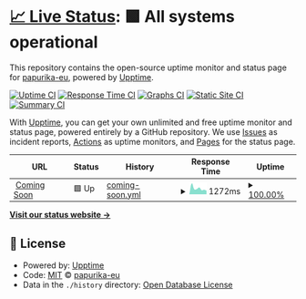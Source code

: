 # [📈 Live Status](https://status.pawa.shop): <!--live status--> **🟩 All systems operational**

This repository contains the open-source uptime monitor and status page for [papurika-eu](https://status.pawa.shop), powered by [Upptime](https://github.com/upptime/upptime).

[![Uptime CI](https://github.com/papurika-eu/uptime-pawa/workflows/Uptime%20CI/badge.svg)](https://github.com/papurika-eu/uptime-pawa/actions?query=workflow%3A%22Uptime+CI%22)
[![Response Time CI](https://github.com/papurika-eu/uptime-pawa/workflows/Response%20Time%20CI/badge.svg)](https://github.com/papurika-eu/uptime-pawa/actions?query=workflow%3A%22Response+Time+CI%22)
[![Graphs CI](https://github.com/papurika-eu/uptime-pawa/workflows/Graphs%20CI/badge.svg)](https://github.com/papurika-eu/uptime-pawa/actions?query=workflow%3A%22Graphs+CI%22)
[![Static Site CI](https://github.com/papurika-eu/uptime-pawa/workflows/Static%20Site%20CI/badge.svg)](https://github.com/papurika-eu/uptime-pawa/actions?query=workflow%3A%22Static+Site+CI%22)
[![Summary CI](https://github.com/papurika-eu/uptime-pawa/workflows/Summary%20CI/badge.svg)](https://github.com/papurika-eu/uptime-pawa/actions?query=workflow%3A%22Summary+CI%22)

With [Upptime](https://upptime.js.org), you can get your own unlimited and free uptime monitor and status page, powered entirely by a GitHub repository. We use [Issues](https://github.com/papurika-eu/uptime-pawa/issues) as incident reports, [Actions](https://github.com/papurika-eu/uptime-pawa/actions) as uptime monitors, and [Pages](https://status.pawa.shop) for the status page.

<!--start: status pages-->
<!-- This summary is generated by Upptime (https://github.com/upptime/upptime) -->
<!-- Do not edit this manually, your changes will be overwritten -->
<!-- prettier-ignore -->
| URL | Status | History | Response Time | Uptime |
| --- | ------ | ------- | ------------- | ------ |
| <img alt="" src="https://icons.duckduckgo.com/ip3/pawa.shop.ico" height="13"> [Coming Soon](https://pawa.shop) | 🟩 Up | [coming-soon.yml](https://github.com/papurika-eu/uptime-pawa/commits/HEAD/history/coming-soon.yml) | <details><summary><img alt="Response time graph" src="./graphs/coming-soon/response-time-week.png" height="20"> 1272ms</summary><br><a href="https://pawa.status.papurika.eu/history/coming-soon"><img alt="Response time 958" src="https://img.shields.io/endpoint?url=https%3A%2F%2Fraw.githubusercontent.com%2Fpapurika-eu%2Fuptime-pawa%2FHEAD%2Fapi%2Fcoming-soon%2Fresponse-time.json"></a><br><a href="https://pawa.status.papurika.eu/history/coming-soon"><img alt="24-hour response time 1454" src="https://img.shields.io/endpoint?url=https%3A%2F%2Fraw.githubusercontent.com%2Fpapurika-eu%2Fuptime-pawa%2FHEAD%2Fapi%2Fcoming-soon%2Fresponse-time-day.json"></a><br><a href="https://pawa.status.papurika.eu/history/coming-soon"><img alt="7-day response time 1272" src="https://img.shields.io/endpoint?url=https%3A%2F%2Fraw.githubusercontent.com%2Fpapurika-eu%2Fuptime-pawa%2FHEAD%2Fapi%2Fcoming-soon%2Fresponse-time-week.json"></a><br><a href="https://pawa.status.papurika.eu/history/coming-soon"><img alt="30-day response time 1251" src="https://img.shields.io/endpoint?url=https%3A%2F%2Fraw.githubusercontent.com%2Fpapurika-eu%2Fuptime-pawa%2FHEAD%2Fapi%2Fcoming-soon%2Fresponse-time-month.json"></a><br><a href="https://pawa.status.papurika.eu/history/coming-soon"><img alt="1-year response time 1399" src="https://img.shields.io/endpoint?url=https%3A%2F%2Fraw.githubusercontent.com%2Fpapurika-eu%2Fuptime-pawa%2FHEAD%2Fapi%2Fcoming-soon%2Fresponse-time-year.json"></a></details> | <details><summary><a href="https://pawa.status.papurika.eu/history/coming-soon">100.00%</a></summary><a href="https://pawa.status.papurika.eu/history/coming-soon"><img alt="All-time uptime 77.71%" src="https://img.shields.io/endpoint?url=https%3A%2F%2Fraw.githubusercontent.com%2Fpapurika-eu%2Fuptime-pawa%2FHEAD%2Fapi%2Fcoming-soon%2Fuptime.json"></a><br><a href="https://pawa.status.papurika.eu/history/coming-soon"><img alt="24-hour uptime 100.00%" src="https://img.shields.io/endpoint?url=https%3A%2F%2Fraw.githubusercontent.com%2Fpapurika-eu%2Fuptime-pawa%2FHEAD%2Fapi%2Fcoming-soon%2Fuptime-day.json"></a><br><a href="https://pawa.status.papurika.eu/history/coming-soon"><img alt="7-day uptime 100.00%" src="https://img.shields.io/endpoint?url=https%3A%2F%2Fraw.githubusercontent.com%2Fpapurika-eu%2Fuptime-pawa%2FHEAD%2Fapi%2Fcoming-soon%2Fuptime-week.json"></a><br><a href="https://pawa.status.papurika.eu/history/coming-soon"><img alt="30-day uptime 100.00%" src="https://img.shields.io/endpoint?url=https%3A%2F%2Fraw.githubusercontent.com%2Fpapurika-eu%2Fuptime-pawa%2FHEAD%2Fapi%2Fcoming-soon%2Fuptime-month.json"></a><br><a href="https://pawa.status.papurika.eu/history/coming-soon"><img alt="1-year uptime 67.33%" src="https://img.shields.io/endpoint?url=https%3A%2F%2Fraw.githubusercontent.com%2Fpapurika-eu%2Fuptime-pawa%2FHEAD%2Fapi%2Fcoming-soon%2Fuptime-year.json"></a></details>

<!--end: status pages-->

[**Visit our status website →**](https://status.pawa.shop)

## 📄 License

- Powered by: [Upptime](https://github.com/upptime/upptime)
- Code: [MIT](./LICENSE) © [papurika-eu](https://status.pawa.shop)
- Data in the `./history` directory: [Open Database License](https://opendatacommons.org/licenses/odbl/1-0/)
